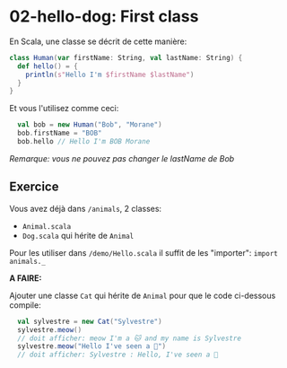 # 02-hello-dog: First class

En Scala, une classe se décrit de cette manière:

```scala
class Human(var firstName: String, val lastName: String) {
  def hello() = {
    println(s"Hello I'm $firstName $lastName")
  }
}
```

Et vous l'utilisez comme ceci:

```scala
  val bob = new Human("Bob", "Morane")
  bob.firstName = "BOB"
  bob.hello // Hello I'm BOB Morane
```

*Remarque: vous ne pouvez pas changer le lastName de Bob*

## Exercice

Vous avez déjà dans `/animals`, 2 classes:

- `Animal.scala`
- `Dog.scala` qui hérite de `Animal`

Pour les utiliser dans `/demo/Hello.scala` il suffit de les "importer": `import animals._`

**A FAIRE:**

Ajouter une classe `Cat` qui hérite de `Animal` pour que le code ci-dessous compile:

```scala
  val sylvestre = new Cat("Sylvestre")
  sylvestre.meow()
  // doit afficher: meow I'm a 🐱 and my name is Sylvestre
  sylvestre.meow("Hello I've seen a 🐥")
  // doit afficher: Sylvestre : Hello, I've seen a 🐥
```

